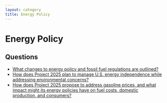 ```yaml
---
layout: category
title: Energy Policy
---
```


# Energy Policy

## Questions

- [What changes to energy policy and fossil fuel regulations are outlined?](/questions/022-energy-policy-fossil-fuel-regulations.html)
- [How does Project 2025 plan to manage U.S. energy independence while addressing environmental concerns?](/questions/108-us-energy-independence-environmental-concerns.html)
- [How does Project 2025 propose to address gasoline prices, and what impact might its energy policies have on fuel costs, domestic production, and consumers?](/questions/115-gasoline-prices-energy-policies-impact.html)

